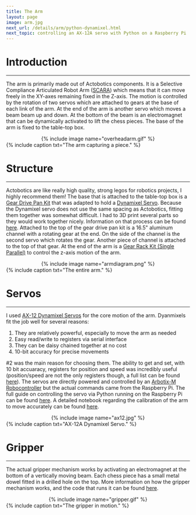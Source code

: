 ```yaml
---
title: The Arm
layout: page
image: arm.jpg
next_url: /details/arm/python-dynamixel.html
next_topic: controlling an AX-12A servo with Python on a Raspberry Pi
---
```


# Introduction
---

The arm is primarily made out of Actobotics components. It is a Selective Compliance Articulated Robot Arm ([SCARA](https://en.wikipedia.org/wiki/SCARA)) which means that it can move freely in the XY-axes remaining fixed in the Z-axis. The motion is controlled by the rotation of two servos which are attached to gears at the base of each link of the arm. At the end of the arm is another servo which moves a beam beam up and down. At the bottom of the beam is an electromagnet that can be dynamically activated to lift the chess pieces. The base of the arm is fixed to the table-top box.

<center>{% include image name="overheadarm.gif" %}</center>
{% include caption txt="The arm capturing a piece." %}

# Structure
---

Actobotics are like really high quality, strong legos for robotics projects, I highly recommend them! The base that is attached to the table-top box is a [Gear Drive Pan Kit](https://www.servocity.com/gear-drive-pan-kit) that was adapted to hold a [Dynamixel Servo](#servos). Because the Dynamixel servo does not use the same spacing as Actobotics, fitting them together was somewhat difficult. I had to 3D print several parts so they would work together nicely. Information on that process can be found [here](/details/arm/3dprint.html). Attached to the top of the gear drive pan kit is a 16.5" aluminum channel with a rotating gear at the end. On the side of the channel is the second servo which rotates the gear. Another piece of channel is attached to the top of that gear. At the end of the arm is a [Gear Rack Kit (Single Parallel)](https://www.servocity.com/785-gear-rack-kit-637169) to control the z-axis motion of the arm.

<center>{% include image name="armdiagram.png" %}</center>
{% include caption txt="The entire arm." %}

# Servos
---

I used [AX-12 Dynamixel Servos](http://www.trossenrobotics.com/dynamixel-ax-12-robot-actuator.aspx) for the core motion of the arm. Dyanmixels fit the job well for several reasons:

1. They are relatively powerful, especially to move the arm as needed
2. Easy read/write to registers via serial interface
3. They can be daisy chained together at no cost
4. 10-bit accuracy for precise movements

\#2 was the main reason for choosing them. The ability to get and set, with 10 bit accuaracy, registers for position and speed was incredibly useful (position/speed are not the only registers though, a full list can be found [here](http://support.robotis.com/en/product/actuator/dynamixel/ax_series/dxl_ax_actuator.htm#Actuator_Address_0C)). The servos are directly powered and controlled by an [Arbotix-M Robocontroller](http://www.trossenrobotics.com/p/arbotix-robot-controller.aspx) but the actual commands came from the Raspberry Pi. The full guide on controlling the servo via Python running on the Raspberry Pi can be found [here](/details/arm/python-dynamixel.html). A detailed notebook regarding the calibration of the arm to move accurately can be found [here](/notebooks/arm_error_correction.html).

<center>{% include image name="ax12.jpg" %}</center>
{% include caption txt="AX-12A Dynamixel Servo." %}

# Gripper
---

The actual gripper mechanism works by activating an electromagnet at the bottom of a vertically moving beam. Each chess piece has a small metal dowel fitted in a drilled hole on the top. More information on how the gripper mechanism works, and the code that runs it can be found [here](/details/arm/gripper.html).

<center>{% include image name="gripper.gif" %}</center>
{% include caption txt="The gripper in motion." %}
